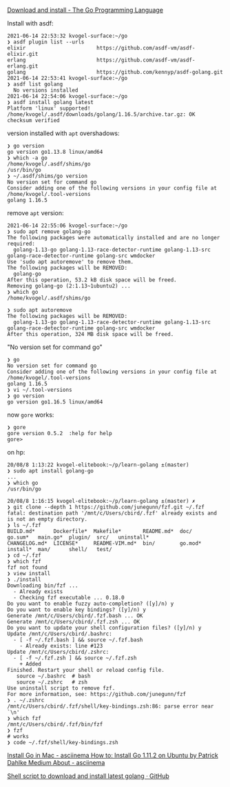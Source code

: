 
[Download and install - The Go Programming Language ](https://golang.org/doc/install)


Install with asdf:
```
2021-06-14 22:53:32 kvogel-surface:~/go
❯ asdf plugin list --urls
elixir                       https://github.com/asdf-vm/asdf-elixir.git
erlang                       https://github.com/asdf-vm/asdf-erlang.git
golang                       https://github.com/kennyp/asdf-golang.git
2021-06-14 22:53:41 kvogel-surface:~/go
❯ asdf list golang
  No versions installed
2021-06-14 22:54:06 kvogel-surface:~/go
❯ asdf install golang latest
Platform 'linux' supported!
/home/kvogel/.asdf/downloads/golang/1.16.5/archive.tar.gz: OK
checksum verified
```

version installed with `apt` overshadows:
```
❯ go version
go version go1.13.8 linux/amd64
❯ which -a go
/home/kvogel/.asdf/shims/go
/usr/bin/go
❯ ~/.asdf/shims/go version
No version set for command go
Consider adding one of the following versions in your config file at /home/kvogel/.tool-versions
golang 1.16.5
```
remove `apt` version:
```
2021-06-14 22:55:06 kvogel-surface:~/go
❯ sudo apt remove golang-go
The following packages were automatically installed and are no longer required:
  golang-1.13-go golang-1.13-race-detector-runtime golang-1.13-src golang-race-detector-runtime golang-src wmdocker
Use 'sudo apt autoremove' to remove them.
The following packages will be REMOVED:
  golang-go
After this operation, 53.2 kB disk space will be freed.
Removing golang-go (2:1.13~1ubuntu2) ...
❯ which go
/home/kvogel/.asdf/shims/go

❯ sudo apt autoremove
The following packages will be REMOVED:
  golang-1.13-go golang-1.13-race-detector-runtime golang-1.13-src golang-race-detector-runtime golang-src wmdocker
After this operation, 324 MB disk space will be freed.
```
"No version set for command go"
```
❯ go
No version set for command go
Consider adding one of the following versions in your config file at /home/kvogel/.tool-versions
golang 1.16.5
❯ vi ~/.tool-versions
❯ go version
go version go1.16.5 linux/amd64
```
now `gore` works:
```
❯ gore
gore version 0.5.2  :help for help
gore> 
```



on hp:

```
20/08/8 1:13:22 kvogel-elitebook:~/p/learn-golang ±(master) 
❯ sudo apt install golang-go
...
❯ which go
/usr/bin/go
```

```
20/08/8 1:16:15 kvogel-elitebook:~/p/learn-golang ±(master) ✗ 
❯ git clone --depth 1 https://github.com/junegunn/fzf.git ~/.fzf
fatal: destination path '/mnt/c/Users/cbird/.fzf' already exists and is not an empty directory.
❯ ls ~/.fzf
BUILD.md*      Dockerfile*  Makefile*       README.md*  doc/     go.sum*   main.go*  plugin/  src/   uninstall*
CHANGELOG.md*  LICENSE*     README-VIM.md*  bin/        go.mod*  install*  man/      shell/   test/
❯ cd ~/.fzf
❯ which fzf
fzf not found
❯ view install 
❯ ./install 
Downloading bin/fzf ...
  - Already exists
  - Checking fzf executable ... 0.18.0
Do you want to enable fuzzy auto-completion? ([y]/n) y
Do you want to enable key bindings? ([y]/n) y
Generate /mnt/c/Users/cbird/.fzf.bash ... OK
Generate /mnt/c/Users/cbird/.fzf.zsh ... OK
Do you want to update your shell configuration files? ([y]/n) y
Update /mnt/c/Users/cbird/.bashrc:
  - [ -f ~/.fzf.bash ] && source ~/.fzf.bash
    - Already exists: line #123 
Update /mnt/c/Users/cbird/.zshrc:
  - [ -f ~/.fzf.zsh ] && source ~/.fzf.zsh
    + Added
Finished. Restart your shell or reload config file.
   source ~/.bashrc  # bash
   source ~/.zshrc   # zsh
Use uninstall script to remove fzf.
For more information, see: https://github.com/junegunn/fzf
❯ . ~/.zshrc 
/mnt/c/Users/cbird/.fzf/shell/key-bindings.zsh:86: parse error near `\n'
❯ which fzf
/mnt/c/Users/cbird/.fzf/bin/fzf
❯ fzf
# works
❯ code ~/.fzf/shell/key-bindings.zsh 
```


[Install Go in Mac - asciinema ](https://asciinema.org/a/138113)
[How to: Install Go 1.11.2 on Ubuntu  by Patrick Dahlke  Medium ](https://medium.com/@patdhlk/how-to-install-go-1-9-1-on-ubuntu-16-04-ee64c073cd79)
[About - asciinema ](https://asciinema.org/about)

[Shell script to download and install latest golang · GitHub ](https://gist.github.com/Zate/b3c8e18cbb2bbac2976d79525d95f893)

